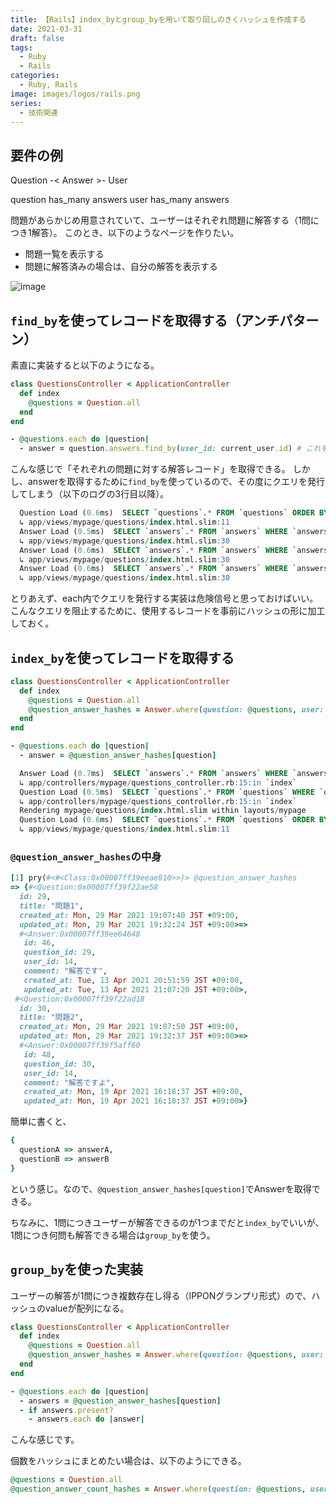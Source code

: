 ```yaml
---
title: 【Rails】index_byとgroup_byを用いて取り回しのきくハッシュを作成する
date: 2021-03-31
draft: false
tags:
  - Ruby
  - Rails
categories:
  - Ruby, Rails
image: images/logos/rails.png
series:
  - 技術関連
---
```


## 要件の例

Question -< Answer >- User

question has_many answers
user has_many answers

問題があらかじめ用意されていて、ユーザーはそれぞれ問題に解答する（1問につき1解答）。
このとき、以下のようなページを作りたい。

- 問題一覧を表示する
- 問題に解答済みの場合は、自分の解答を表示する

![image](https://user-images.githubusercontent.com/44717752/114960182-7d0f2580-9ea1-11eb-8a4b-8f9ec439ebf2.png)

## `find_by`を使ってレコードを取得する（アンチパターン）

素直に実装すると以下のようになる。

```rb:questions_controller.rb
class QuestionsController < ApplicationController
  def index
    @questions = Question.all
  end
end
```

```rb:questions/index.html.slim..rb
- @questions.each do |question|
  - answer = question.answers.find_by(user_id: current_user.id) # これを取得したい
```

こんな感じで「それぞれの問題に対する解答レコード」を取得できる。
しかし、answerを取得するために`find_by`を使っているので、その度にクエリを発行してしまう（以下のログの3行目以降）。

```sql:ログ..sql
  Question Load (0.6ms)  SELECT `questions`.* FROM `questions` ORDER BY `questions`.`id` ASC
  ↳ app/views/mypage/questions/index.html.slim:11
  Answer Load (0.5ms)  SELECT `answers`.* FROM `answers` WHERE `answers`.`question_id` = 29 AND `answers`.`user_id` = 14 LIMIT 1
  ↳ app/views/mypage/questions/index.html.slim:30
  Answer Load (0.6ms)  SELECT `answers`.* FROM `answers` WHERE `answers`.`question_id` = 30 AND `answers`.`user_id` = 14 LIMIT 1
  ↳ app/views/mypage/questions/index.html.slim:30
  Answer Load (0.6ms)  SELECT `answers`.* FROM `answers` WHERE `answers`.`question_id` = 54 AND `answers`.`user_id` = 14 LIMIT 1
  ↳ app/views/mypage/questions/index.html.slim:30
```

とりあえず、each内でクエリを発行する実装は危険信号と思っておけばいい。
こんなクエリを阻止するために、使用するレコードを事前にハッシュの形に加工しておく。

## `index_by`を使ってレコードを取得する

```rb:questions_controller.rb
class QuestionsController < ApplicationController
  def index
    @questions = Question.all
    @question_answer_hashes = Answer.where(question: @questions, user: current_user).index_by(&:question)
  end
end
```

```rb:questions/index.html.slim..rb
- @questions.each do |question|
  - answer = @question_answer_hashes[question]
```

```sql:ログ..sql
  Answer Load (0.7ms)  SELECT `answers`.* FROM `answers` WHERE `answers`.`question_id` IN (SELECT `questions`.`id` FROM `questions` ORDER BY `questions`.`id` ASC) AND `answers`.`user_id` = 14
  ↳ app/controllers/mypage/questions_controller.rb:15:in `index`
  Question Load (0.5ms)  SELECT `questions`.* FROM `questions` WHERE `questions`.`id` IN (29, 30)
  ↳ app/controllers/mypage/questions_controller.rb:15:in `index`
  Rendering mypage/questions/index.html.slim within layouts/mypage
  Question Load (0.6ms)  SELECT `questions`.* FROM `questions` ORDER BY `questions`.`id` ASC
  ↳ app/views/mypage/questions/index.html.slim:11
```

### `@question_answer_hashes`の中身

```rb
[1] pry(#<#<Class:0x00007ff39eeae810>>)> @question_answer_hashes
=> {#<Question:0x00007ff39f22ae58
  id: 29,
  title: "問題1",
  created_at: Mon, 29 Mar 2021 19:07:40 JST +09:00,
  updated_at: Mon, 29 Mar 2021 19:32:24 JST +09:00>=>
  #<Answer:0x00007ff39ee64648
   id: 46,
   question_id: 29,
   user_id: 14,
   comment: "解答です",
   created_at: Tue, 13 Apr 2021 20:51:59 JST +09:00,
   updated_at: Tue, 13 Apr 2021 21:07:20 JST +09:00>,
 #<Question:0x00007ff39f22ad18
  id: 30,
  title: "問題2",
  created_at: Mon, 29 Mar 2021 19:07:50 JST +09:00,
  updated_at: Mon, 29 Mar 2021 19:32:37 JST +09:00>=>
  #<Answer:0x00007ff39f5aff60
   id: 48,
   question_id: 30,
   user_id: 14,
   comment: "解答ですよ",
   created_at: Mon, 19 Apr 2021 16:18:37 JST +09:00,
   updated_at: Mon, 19 Apr 2021 16:18:37 JST +09:00>}
```

簡単に書くと、

```rb
{
  questionA => answerA,
  questionB => answerB
}
```

という感じ。なので、`@question_answer_hashes[question]`でAnswerを取得できる。

ちなみに、1問につきユーザーが解答できるのが1つまでだと`index_by`でいいが、1問につき何問も解答できる場合は`group_by`を使う。

## `group_by`を使った実装

ユーザーの解答が1問につき複数存在し得る（IPPONグランプリ形式）ので、ハッシュのvalueが配列になる。

```rb:questions_controller.rb
class QuestionsController < ApplicationController
  def index
    @questions = Question.all
    @question_answer_hashes = Answer.where(question: @questions, user: current_user).group_by(&:question)
  end
end
```

```rb:questions/index.html.slim..rb
- @questions.each do |question|
  - answers = @question_answer_hashes[question]
  - if answers.present?
    - answers.each do |answer|
```

こんな感じです。

個数をハッシュにまとめたい場合は、以下のようにできる。

```rb
@questions = Question.all
@question_answer_count_hashes = Answer.where(question: @questions, user: current_user).group(:user_id).count
```

